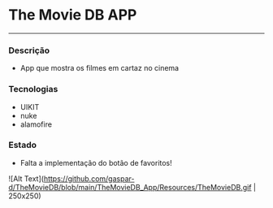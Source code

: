 # The Movie DB APP

---

### Descrição
- App que mostra os filmes em cartaz no cinema

### Tecnologias
- UIKIT
- nuke
- alamofire

### Estado
- Falta a implementação do botão de favoritos!

![Alt Text](https://github.com/gaspar-d/TheMovieDB/blob/main/TheMovieDB_App/Resources/TheMovieDB.gif | 250x250)

